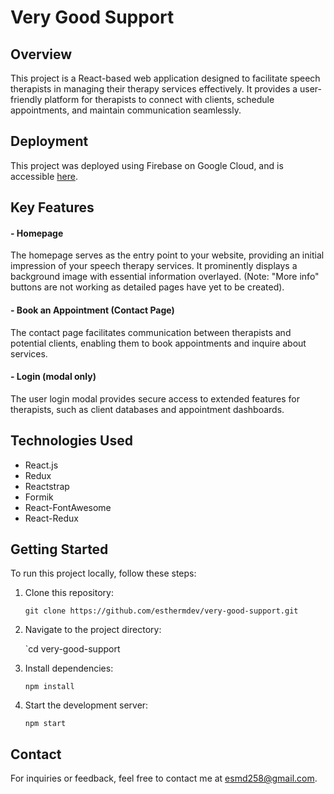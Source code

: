 # Very Good Support

## Overview

This project is a React-based web application designed to facilitate speech therapists in managing their therapy services effectively. It provides a user-friendly platform for therapists to connect with clients, schedule appointments, and maintain communication seamlessly.

## Deployment

This project was deployed using Firebase on Google Cloud, and is accessible [here](https://very-good-support-v1.web.app/).

## Key Features

#### - Homepage
The homepage serves as the entry point to your website, providing an initial impression of your speech therapy services. It prominently displays a background image with essential information overlayed. (Note: "More info" buttons are not working as detailed pages have yet to be created).
#### - Book an Appointment (Contact Page)
The contact page facilitates communication between therapists and potential clients, enabling them to book appointments and inquire about services.
#### - Login (modal only)
The user login modal provides secure access to extended features for therapists, such as client databases and appointment dashboards.

## Technologies Used

- React.js
- Redux
- Reactstrap
- Formik
- React-FontAwesome
- React-Redux

## Getting Started

To run this project locally, follow these steps:

1. Clone this repository:

    `git clone https://github.com/esthermdev/very-good-support.git`
    
2. Navigate to the project directory:
	
	`cd very-good-support
	
1. Install dependencies:
    
    `npm install`
    
4. Start the development server:
    
    `npm start`
    
## Contact

For inquiries or feedback, feel free to contact me at esmd258@gmail.com.
